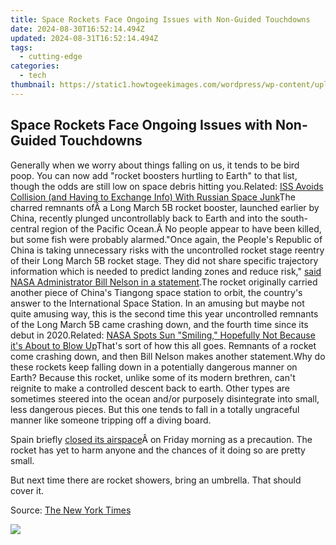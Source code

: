 ```yaml
---
title: Space Rockets Face Ongoing Issues with Non-Guided Touchdowns
date: 2024-08-30T16:52:14.494Z
updated: 2024-08-31T16:52:14.494Z
tags:
  - cutting-edge
categories:
  - tech
thumbnail: https://static1.howtogeekimages.com/wordpress/wp-content/uploads/2022/11/imageedit_5_4775831124.jpg
---
```


## Space Rockets Face Ongoing Issues with Non-Guided Touchdowns

Generally when we worry about things falling on us, it tends to be bird poop. You can now add "rocket boosters hurtling to Earth" to that list, though the odds are still low on space debris hitting you.Related: [ISS Avoids Collision (and Having to Exchange Info) With Russian Space Junk](https://www.howtogeek.com/843809/iss-avoids-collision-and-having-to-exchange-info-with-russian-space-junk/)The charred remnants ofÂ a Long March 5B rocket booster, launched earlier by China, recently plunged uncontrollably back to Earth and into the south-central region of the Pacific Ocean.Â No people appear to have been killed, but some fish were probably alarmed."Once again, the People's Republic of China is taking unnecessary risks with the uncontrolled rocket stage reentry of their Long March 5B rocket stage. They did not share specific trajectory information which is needed to predict landing zones and reduce risk," [said NASA Administrator Bill Nelson in a statement](https://www.cnn.com/2022/11/04/world/china-rocket-booster-long-march-reentry-scn/index.html).The rocket originally carried another piece of China's Tiangong space station to orbit, the country's answer to the International Space Station. In an amusing but maybe not quite amusing way, this is the second time this year uncontrolled remnants of the Long March 5B came crashing down, and the fourth time since its debut in 2020.Related: [NASA Spots Sun "Smiling," Hopefully Not Because it's About to Blow Up](https://instagram-video-files.techidaily.com/updated-efficient-editing-techniques-mastering-video-cropping-and-exporting-for-2024/)That's sort of how this all goes. Remnants of a rocket come crashing down, and then Bill Nelson makes another statement.Why do these rockets keep falling down in a potentially dangerous manner on Earth? Because this rocket, unlike some of its modern brethren, can't reignite to make a controlled descent back to earth. Other types are sometimes steered into the ocean and/or purposely disintegrate into small, less dangerous pieces. But this one tends to fall in a totally ungraceful manner like someone tripping off a diving board.

 Spain briefly [closed its airspace](https://www.bbc.com/news/world-europe-63513070)Â on Friday morning as a precaution. The rocket has yet to harm anyone and the chances of it doing so are pretty small.

 But next time there are rocket showers, bring an umbrella. That should cover it.

 Source: [The New York Times](https://www.nytimes.com/2022/11/04/science/china-rocket-debris.html)

<ins class="adsbygoogle"
     style="display:block"
     data-ad-format="autorelaxed"
     data-ad-client="ca-pub-7571918770474297"
     data-ad-slot="1223367746"></ins>



<ins class="adsbygoogle"
     style="display:block"
     data-ad-client="ca-pub-7571918770474297"
     data-ad-slot="8358498916"
     data-ad-format="auto"
     data-full-width-responsive="true"></ins>



<!-- affiliate ads begin -->
<a href="https://shop.manycam.com/order/checkout.php?PRODS=17728032&QTY=1&AFFILIATE=108875&CART=1"><img src="https://secure.avangate.com/images/merchant/8230bea7d54bcdf99cdfe85cb07313d5/mcaffbanner920x120.png" border="0"></a>
<!-- affiliate ads end -->
